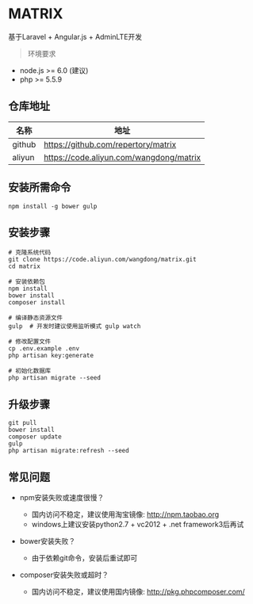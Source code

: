 # MATRIX
基于Laravel + Angular.js + AdminLTE开发

> 环境要求
- node.js >= 6.0 (建议)
- php >= 5.5.9

## 仓库地址

|  名称  |                 地址                    |
| ------ | --------------------------------------- |
| github | https://github.com/repertory/matrix     |
| aliyun | https://code.aliyun.com/wangdong/matrix |

## 安装所需命令
```
npm install -g bower gulp
```

## 安装步骤
```
# 克隆系统代码
git clone https://code.aliyun.com/wangdong/matrix.git
cd matrix

# 安装依赖包
npm install
bower install
composer install

# 编译静态资源文件
gulp  # 开发时建议使用监听模式 gulp watch

# 修改配置文件
cp .env.example .env
php artisan key:generate

# 初始化数据库
php artisan migrate --seed
```

## 升级步骤
```
git pull
bower install
composer update
gulp
php artisan migrate:refresh --seed
```

## 常见问题
- npm安装失败或速度很慢？
  - 国内访问不稳定，建议使用淘宝镜像: http://npm.taobao.org
  - windows上建议安装python2.7 + vc2012 + .net framework3后再试

- bower安装失败？
  - 由于依赖git命令，安装后重试即可

- composer安装失败或超时？
  - 国内访问不稳定，建议使用国内镜像: http://pkg.phpcomposer.com/
